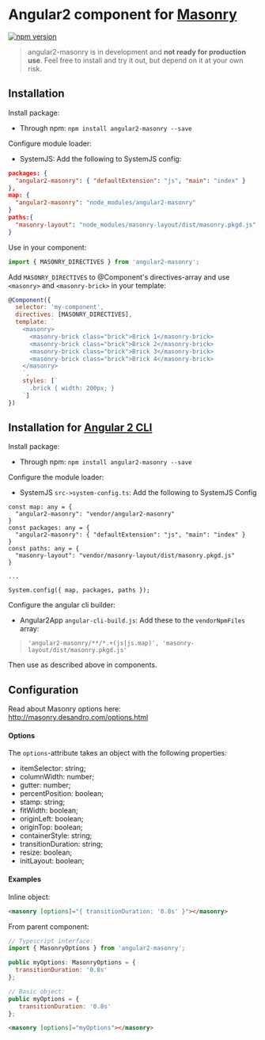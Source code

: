 # Angular2 component for [Masonry](https://github.com/desandro/masonry)

[![npm version](https://badge.fury.io/js/angular2-masonry.svg)](https://www.npmjs.com/package/angular2-masonry)

> angular2-masonry is in development and **not ready for production use**.
> Feel free to install and try it out, but depend on it at your own risk.

## Installation

Install package:
 * Through npm: `npm install angular2-masonry --save`
 
Configure module loader:
 * SystemJS: Add the following to SystemJS config:
```json
packages: {
  "angular2-masonry": { "defaultExtension": "js", "main": "index" }
},
map: {
  "angular2-masonry": "node_modules/angular2-masonry" 
}
paths:{
  "masonry-layout": "node_modules/masonry-layout/dist/masonry.pkgd.js"
}
```

Use in your component:
 ```javascript
 import { MASONRY_DIRECTIVES } from 'angular2-masonry';
 ```
  
 Add `MASONRY_DIRECTIVES` to @Component's directives-array and use `<masonry>` and `<masonry-brick>` in your template:
  
 ```javascript
 @Component({
   selector: 'my-component',
   directives: [MASONRY_DIRECTIVES],
   template: `
     <masonry>
       <masonry-brick class="brick">Brick 1</masonry-brick>
       <masonry-brick class="brick">Brick 2</masonry-brick>
       <masonry-brick class="brick">Brick 3</masonry-brick>
       <masonry-brick class="brick">Brick 4</masonry-brick>
     </masonry>
     `,
     styles: [`
       .brick { width: 200px; }
     `]
 })
 ```
 
## Installation for [Angular 2 CLI](https://github.com/angular/angular-cli)
 
Install package:

 * Through npm: `npm install angular2-masonry --save`
 
Configure the module loader:
* SystemJS `src->system-config.ts`: Add the following to SystemJS Config
```
const map: any = {
  "angular2-masonry": "vendor/angular2-masonry" 
}
const packages: any = {
  "angular2-masonry": { "defaultExtension": "js", "main": "index" }
}
const paths: any = {
  "masonry-layout": "vendor/masonry-layout/dist/masonry.pkgd.js"
}

...

System.config({ map, packages, paths });
```

Configure the angular cli builder:
* Angular2App `angular-cli-build.js`: Add these to the `vendorNpmFiles` array:

>`'angular2-masonry/**/*.+(js|js.map)', 'masonry-layout/dist/masonry.pkgd.js'`
 
 Then use as described above in components.
 
## Configuration

Read about Masonry options here: http://masonry.desandro.com/options.html

#### Options
The `options`-attribute takes an object with the following properties:
* itemSelector: string;
* columnWidth: number;
* gutter: number;
* percentPosition: boolean;
* stamp: string;
* fitWidth: boolean;
* originLeft: boolean;
* originTop: boolean;
* containerStyle: string;
* transitionDuration: string;
* resize: boolean;
* initLayout: boolean;

#### Examples

Inline object:
```html
<masonry [options]="{ transitionDuration: '0.8s' }"></masonry>
```

From parent component:
```javascript
// Typescript interface:
import { MasonryOptions } from 'angular2-masonry';

public myOptions: MasonryOptions = { 
  transitionDuration: '0.8s' 
};

// Basic object:
public myOptions = {
   transitionDuration: '0.8s'
};
```
```html
<masonry [options]="myOptions"></masonry>
```
